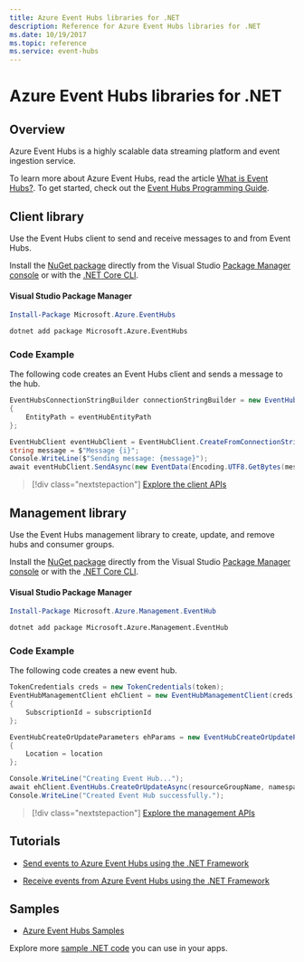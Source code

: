 ```yaml
---
title: Azure Event Hubs libraries for .NET
description: Reference for Azure Event Hubs libraries for .NET
ms.date: 10/19/2017
ms.topic: reference
ms.service: event-hubs
---
```


# Azure Event Hubs libraries for .NET

## Overview

Azure Event Hubs is a highly scalable data streaming platform and event ingestion service.

To learn more about Azure Event Hubs, read the article [What is Event Hubs?](/azure/event-hubs/event-hubs-what-is-event-hubs).  To get started, check out the [Event Hubs Programming Guide](/azure/event-hubs/event-hubs-programming-guide).

## Client library

Use the Event Hubs client to send and receive messages to and from Event Hubs.

Install the [NuGet package](https://www.nuget.org/packages/Microsoft.Azure.EventHubs) directly from the Visual Studio [Package Manager console][PackageManager] or with the [.NET Core CLI][DotNetCLI].

#### Visual Studio Package Manager

```powershell
Install-Package Microsoft.Azure.EventHubs
```

```bash
dotnet add package Microsoft.Azure.EventHubs
```

### Code Example

The following code creates an Event Hubs client and sends a message to the hub.

```csharp
EventHubsConnectionStringBuilder connectionStringBuilder = new EventHubsConnectionStringBuilder(eventHubConnectionString)
{
    EntityPath = eventHubEntityPath
};

EventHubClient eventHubClient = EventHubClient.CreateFromConnectionString(connectionStringBuilder.ToString());
string message = $"Message {i}";
Console.WriteLine($"Sending message: {message}");
await eventHubClient.SendAsync(new EventData(Encoding.UTF8.GetBytes(message)));
```

> [!div class="nextstepaction"]
> [Explore the client APIs](/dotnet/api/overview/azure/eventhub/client)

## Management library

Use the Event Hubs management library to create, update, and remove hubs and consumer groups.

Install the [NuGet package](https://www.nuget.org/packages/Microsoft.Azure.Management.EventHub) directly from the Visual Studio [Package Manager console][PackageManager] or with the [.NET Core CLI][DotNetCLI].

#### Visual Studio Package Manager

```powershell
Install-Package Microsoft.Azure.Management.EventHub
```

```bash
dotnet add package Microsoft.Azure.Management.EventHub
```

### Code Example

The following code creates a new event hub.

```csharp
TokenCredentials creds = new TokenCredentials(token);
EventHubManagementClient ehClient = new EventHubManagementClient(creds)
{
    SubscriptionId = subscriptionId
};

EventHubCreateOrUpdateParameters ehParams = new EventHubCreateOrUpdateParameters()
{
    Location = location
};

Console.WriteLine("Creating Event Hub...");
await ehClient.EventHubs.CreateOrUpdateAsync(resourceGroupName, namespaceName, EventHubName, ehParams);
Console.WriteLine("Created Event Hub successfully.");
```

> [!div class="nextstepaction"]
> [Explore the management APIs](/dotnet/api/overview/azure/eventhub/management)

## Tutorials

* [Send events to Azure Event Hubs using the .NET Framework](/azure/event-hubs/event-hubs-dotnet-framework-getstarted-send)

* [Receive events from Azure Event Hubs using the .NET Framework](/azure/event-hubs/event-hubs-dotnet-framework-getstarted-receive-eph)

## Samples

* [Azure Event Hubs Samples](https://github.com/Azure/azure-event-hubs/tree/master/samples)

Explore more [sample .NET code](https://azure.microsoft.com/resources/samples/?platform=dotnet) you can use in your apps.

[PackageManager]: https://docs.microsoft.com/nuget/tools/package-manager-console
[DotNetCLI]: https://docs.microsoft.com/dotnet/core/tools/dotnet-add-package
